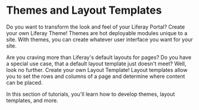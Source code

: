 # Themes and Layout Templates [](id=themes-and-layout-templates)

Do you want to transform the look and feel of your Liferay Portal? Create your
own Liferay Theme! Themes are hot deployable modules unique to a site. With
themes, you can create whatever user interface you want for your site.

Are you craving more than Liferay's default layouts for pages? Do you have a
special use case, that a default layout template just doesn't meet? Well, look
no further. Create your own Layout Template! Layout templates allow you to set
the rows and columns of a page and determine where content can be placed.

In this section of tutorials, you'll learn how to develop themes, layout
templates, and more.
